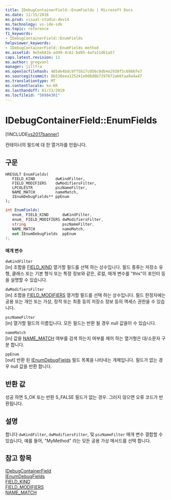 ```yaml
---
title: IDebugContainerField::EnumFields | Microsoft Docs
ms.date: 11/15/2016
ms.prod: visual-studio-dev14
ms.technology: vs-ide-sdk
ms.topic: reference
f1_keywords:
- IDebugContainerField::EnumFields
helpviewer_keywords:
- IDebugContainerField::EnumFields method
ms.assetid: 9e5e681b-ad49-4c62-bd95-4afa11d61a57
caps.latest.revision: 11
ms.author: gregvanl
manager: jillfra
ms.openlocfilehash: 485de4bdc9ff5b17c056c0db4e2930f5c6986fe7
ms.sourcegitcommit: 8b538eea125241e9d6d8b7297b72a66faa9a4a47
ms.translationtype: MT
ms.contentlocale: ko-KR
ms.lasthandoff: 01/23/2019
ms.locfileid: "58984301"
---
```

# <a name="idebugcontainerfieldenumfields"></a>IDebugContainerField::EnumFields
[!INCLUDE[vs2017banner](../../../includes/vs2017banner.md)]

컨테이너의 필드에 대 한 열거자를 만듭니다.  
  
## <a name="syntax"></a>구문  
  
```cpp#  
HRESULT EnumFields(   
   FIELD_KIND         dwKindFilter,  
   FIELD_MODIFIERS    dwModifiersFilter,  
   LPCOLESTR          pszNameFilter,  
   NAME_MATCH         nameMatch,  
   IEnumDebugFields** ppEnum  
);  
```  
  
```csharp  
int EnumFields(  
   enum_ FIELD_KIND      dwKindFilter,   
   enum_ FIELD_MODIFIERS dwModifiersFilter,   
   string                pszNameFilter,   
   NAME_MATCH            nameMatch,   
   out IEnumDebugFields  ppEnum  
);  
```  
  
#### <a name="parameters"></a>매개 변수  
 `dwKindFilter`  
 [in] 조합을 [FIELD_KIND](../../../extensibility/debugger/reference/field-kind.md) 열거할 필드를 선택 하는 상수입니다. 필드 종류는 저장소 유형, 클래스 또는 기본 형식 또는 특정 정보와 같은, 로컬, 매개 변수를 "this"이 포인터 등을 설명할 수 있습니다.  
  
 `dwModifiersFilter`  
 [in] 조합을 [FIELD_MODIFIERS](../../../extensibility/debugger/reference/field-modifiers.md) 열거할 필드를 선택 하는 상수입니다. 필드 한정자에는 공용 또는 개인 또는 가상, 정적 또는 최종 등의 저장소 정보 등의 액세스 권한을 수 있습니다.  
  
 `pszNameFilter`  
 [in] 열거할 필드의 이름입니다. 모든 필드는 반환 될 경우 null 값을이 수 있습니다.  
  
 `nameMatch`  
 [in] 값을 [NAME_MATCH](../../../extensibility/debugger/reference/name-match.md) 여부를 검색 하는지 여부를 제어 하는 열거형은 대/소문자 구분 합니다.  
  
 `ppEnum`  
 [out] 반환 된 [IEnumDebugFields](../../../extensibility/debugger/reference/ienumdebugfields.md) 필드 목록을 나타내는 개체입니다. 필드가 없는 경우 null 값을 반환 합니다.  
  
## <a name="return-value"></a>반환 값  
 성공 하면 S_OK 또는 반환 S_FALSE 필드가 없는 경우. 그러지 않으면 오류 코드가 반환됩니다.  
  
## <a name="remarks"></a>설명  
 합니다 `dwKindFilter`, `dwModifiersFilter`, 및 `pszNameFilter` 매개 변수 결합할 수 있습니다, 예를 들어, "MyMethod" 라는 모든 공용 가상 메서드를 선택 합니다.  
  
## <a name="see-also"></a>참고 항목  
 [IDebugContainerField](../../../extensibility/debugger/reference/idebugcontainerfield.md)   
 [IEnumDebugFields](../../../extensibility/debugger/reference/ienumdebugfields.md)   
 [FIELD_KIND](../../../extensibility/debugger/reference/field-kind.md)   
 [FIELD_MODIFIERS](../../../extensibility/debugger/reference/field-modifiers.md)   
 [NAME_MATCH](../../../extensibility/debugger/reference/name-match.md)
